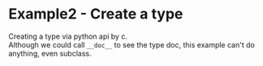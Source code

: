 # Example2 - Create a type


Creating a type via python api by c. <br>
Although we could call `__doc__` to see the type doc,
this example can't do anything, even subclass.